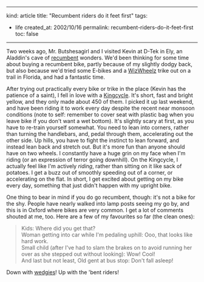 -----
kind: article
title: "Recumbent riders do it feet first"
tags:
- life
created_at: 2002/10/16
permalink: recumbent-riders-do-it-feet-first
toc: false
-----

<p>Two weeks ago, Mr. Butshesagirl and I visited Kevin at D-Tek in Ely, an Aladdin's cave of <a href="http://www.ihpva.org/">recumbent</a> wonders. We'd been thinking for some time about buying a recumbent bike, partly because of my slightly dodgy back, but also because we'd tried some E-bikes and a <a href="http://www.wizwheelz.com">WizWheelz</a> trike out on a trail in Florida, and had a fantastic time.</p>

<p>After trying out practically every bike or trike in the place (Kevin has the patience of a saint), I fell in love with a <a href="http://www.ihpva.org/com/Kingcycle/">Kingcycle</a>. It's short, fast and bright yellow, and they only made about 450 of them. I picked it up last weekend, and have been riding it to work every day despite the recent near monsoon conditions (note to self: remember to cover seat with plastic bag when you leave bike if you don't want a wet bottom). It's slightly scary at first, as you have to re-train yourself somewhat. You need to lean into corners, rather than turning the handlebars, and, pedal through them, accelerating out the other side. Up hills, you have to fight the instinct to lean forward, and instead lean back and stretch out. But it's more fun than anyone should have on two wheels. I constantly have a huge grin on my face when I'm riding (or an expression of terror going downhill). On the Kingcycle, I actually feel like I'm actively <em>riding</em>, rather than sitting on it like sack of potatoes. I get a buzz out of smoothly speeding out of a corner, or accelerating on the flat. In short, I get excited about getting on my bike every day, something that just didn't happen with my upright bike.</p>

<p>One thing to bear in mind if you do go recumbent, though: it's not a bike for the shy. People have nearly walked into lamp posts seeing my go by, and this is in Oxford where bikes are very common. I get a lot of comments shouted at me, too. Here are a few of my favourites so far (the clean ones):</p>

<blockquote>
Kids: Where did you get that?<br />
Woman getting into car while I'm pedaling uphill: Ooo, that looks like hard work.<br />
Small child (after I've had to slam the brakes on to avoid running her over as she stepped out without looking): Wow! Cool!<br />
And last but not least,
Old gent at bus stop: Don't fall asleep!
</blockquote>

<p>Down with <a href="http://www.greenvillespinners.com/content4/bents.html"  >wedgies</a>! Up with the 'bent riders!</p>

